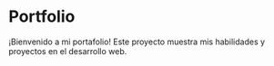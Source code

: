 # Portfolio

¡Bienvenido a mi portafolio! Este proyecto muestra mis habilidades y proyectos en el desarrollo web.

